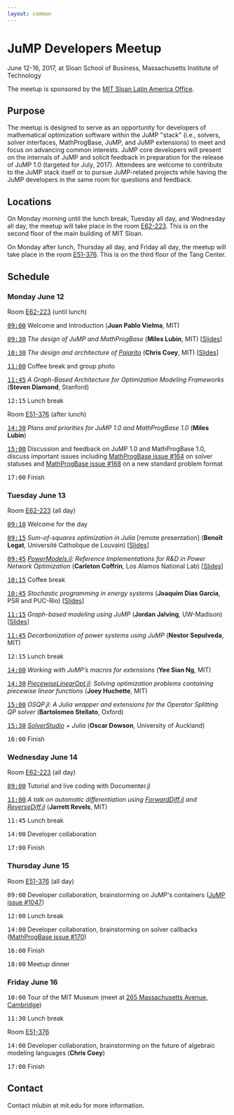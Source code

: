 ```yaml
---
layout: common
---
```


# JuMP Developers Meetup

June 12-16, 2017, at Sloan School of Business, Massachusetts Institute of Technology

The meetup is sponsored by the <a href="http://mitsloan.mit.edu/office-of-international-programs/mit-sloan-latin-america-office/">MIT Sloan Latin America Office</a>.


## Purpose

The meetup is designed to serve as an opportunity for developers of mathematical optimization software within the JuMP "stack" (i.e., solvers, solver interfaces, MathProgBase, JuMP, and JuMP extensions) to meet and focus on advancing common interests. JuMP core developers will present on the internals of JuMP and solicit feedback in preparation for the release of JuMP 1.0 (targeted for July, 2017). Attendees are welcome to contribute to the JuMP stack itself or to pursue JuMP-related projects while having the JuMP developers in the same room for questions and feedback.


## Locations

On Monday morning until the lunch break, Tuesday all day, and Wednesday all day, the meetup will take place
in the room <a href="http://whereis.mit.edu/?go=E62">E62-223</a>. This is on the second floor of the
main building of MIT Sloan.

On Monday after lunch, Thursday all day, and Friday all day, the meetup will take place in the room
<a href="http://whereis.mit.edu/?go=E51">E51-376</a>. This is on the third floor of the Tang Center.


## Schedule

### Monday June 12

Room <a href="http://whereis.mit.edu/?go=E62">E62-223</a> (until lunch)

<a href="https://www.timeanddate.com/worldclock/fixedtime.html?iso=20170612T0900&msg=Welcome+and+Introduction&p1=43&am=30"><tt>09:00</tt></a> Welcome and Introduction (**Juan Pablo Vielma**, MIT)

<a href="https://www.timeanddate.com/worldclock/fixedtime.html?iso=20170612T0930&msg=The+design+of+JuMP+and+MathProgBase&p1=43&ah=1"><tt>09:30</tt></a> *The design of JuMP and MathProgBase* (**Miles Lubin**, MIT) [[Slides](lubin.pdf)]

<a href="https://www.timeanddate.com/worldclock/fixedtime.html?iso=20170612T1030&msg=The+design+and+architecture+of+Pajarito&p1=43&am=30"><tt>10:30</tt></a> *The design and architecture of <a href="https://github.com/JuliaOpt/Pajarito.jl">Pajarito</a>* (**Chris Coey**, MIT) [[Slides](coey.pdf)]

<a href="https://www.timeanddate.com/worldclock/fixedtime.html?iso=20170612T1100&msg=Coffee+break+and+group+photo&p1=43&am=45"><tt>11:00</tt></a> Coffee break and group photo

<a href="https://www.timeanddate.com/worldclock/fixedtime.html?iso=20170612T1145&msg=A+talk+on+cvxflow&p1=43&am=45"><tt>11:45</tt></a> *A Graph-Based Architecture for Optimization Modeling Frameworks* (**Steven Diamond**, Stanford)

<tt>12:15</tt> Lunch break

Room <a href="http://whereis.mit.edu/?go=E51">E51-376</a> (after lunch)

<a href="https://www.timeanddate.com/worldclock/fixedtime.html?iso=20170612T1430&msg=Plans+and+priorities+for+JuMP+1.0+and+MathProgBase+1.0&p1=43&am=30"><tt>14:30</tt></a> *Plans and priorities for JuMP 1.0 and MathProgBase 1.0* (**Miles Lubin**)

<a href="https://www.timeanddate.com/worldclock/fixedtime.html?iso=20170612T1500&msg=Discussion+and+feedback+on+JuMP+1.0+and+MathProgBase+1.0&p1=43&ah=2"><tt>15:00</tt></a> Discussion and feedback on JuMP 1.0 and MathProgBase 1.0, discuss important issues including <a href="https://github.com/JuliaOpt/MathProgBase.jl/issues/164">MathProgBase issue #164</a> on solver statuses and <a href="https://github.com/JuliaOpt/MathProgBase.jl/issues/168">MathProgBase issue #168</a> on a new standard problem format

<tt>17:00</tt> Finish


### Tuesday June 13

Room <a href="http://whereis.mit.edu/?go=E62">E62-223</a> (all day)

<a href="https://www.timeanddate.com/worldclock/fixedtime.html?iso=20170613T0910&msg=Welcome+for+the+day&p1=43&am=5"><tt>09:10</tt></a> Welcome for the day

<a href="https://www.timeanddate.com/worldclock/fixedtime.html?iso=20170613T0915&msg=A+talk+on+sum-of-squares+optimization+in+Julia&p1=43&am=30"><tt>09:15</tt></a> *Sum-of-squares optimization in Julia* [remote presentation] (**Benoît Legat**, Université Catholique de Louvain) [[Slides](legat.pdf)]

<a href="https://www.timeanddate.com/worldclock/fixedtime.html?iso=20170613T0945&msg=Reference+Implementations+for+R%26D+in+Power+Network+Optimization&p1=43&am=30"><tt>09:45</tt></a> *<a href="https://github.com/lanl-ansi/PowerModels.jl">PowerModels.jl</a>: Reference Implementations for R&D in Power Network Optimization* (**Carleton Coffrin**, Los Alamos National Lab) [[Slides](coffrin.pdf)]

<a href="https://www.timeanddate.com/worldclock/fixedtime.html?iso=20170613T1015&msg=Coffee+break&p1=43&am=30"><tt>10:15</tt></a> Coffee break

<a href="https://www.timeanddate.com/worldclock/fixedtime.html?iso=20170613T1045&msg=Stochastic+programming+in+energy+systems&p1=43&am=30"><tt>10:45</tt></a> *Stochastic programming in energy systems* (**Joaquim Dias Garcia**, PSR and PUC-Rio) [[Slides](dias.pdf)]

<a href="https://www.timeanddate.com/worldclock/fixedtime.html?iso=20170613T1115&msg=Graph-based+modeling+using+JuMP&p1=43&am=30"><tt>11:15</tt></a> *Graph-based modeling using JuMP* (**Jordan Jalving**, UW-Madison) [[Slides](jalving.pdf)]

<a href="https://www.timeanddate.com/worldclock/fixedtime.html?iso=20170613T1145&msg=Decarbonization+of+power+systems+using+JuMP&p1=43&am=30"><tt>11:45</tt></a> *Decarbonization of power systems using JuMP* (**Nestor Sepulveda**, MIT)

<tt>12:15</tt> Lunch break

<a href="https://www.timeanddate.com/worldclock/fixedtime.html?iso=20170613T1400&msg=Working+with+JuMP’s+macros+for+extensions&p1=43&am=30"><tt>14:00</tt></a> *Working with JuMP’s macros for extensions* (**Yee Sian Ng**, MIT)

<a href="https://www.timeanddate.com/worldclock/fixedtime.html?iso=20170613T1430&msg=Solving+optimization+problems+containing+piecewise+linear+functions&p1=43&am=30"><tt>14:30</tt></a> *<a href="https://github.com/joehuchette/PiecewiseLinearOpt.jl">PiecewiseLinearOpt.jl</a>: Solving optimization problems containing piecewise linear functions* (**Joey Huchette**, MIT)

<a href="https://www.timeanddate.com/worldclock/fixedtime.html?iso=20170613T1500&msg=A+Julia+wrapper+and+extensions+for+the+Operator+Splitting+QP+solver&p1=43&am=30"><tt>15:00</tt></a> *OSQP.jl: A Julia wrapper and extensions for the Operator Splitting QP solver* (**Bartolomeo Stellato**, Oxford)

<a href="https://www.timeanddate.com/worldclock/fixedtime.html?iso=20170613T1530&msg=A+talk+on+SolverStudio+%2B+Julia&p1=43&am=30"><tt>15:30</tt></a> *<a href="https://solverstudio.org/">SolverStudio</a> + Julia* (**Oscar Dowson**, University of Auckland)

<tt>16:00</tt> Finish


### Wednesday June 14

Room <a href="http://whereis.mit.edu/?go=E62">E62-223</a> (all day)

<a href="https://www.timeanddate.com/worldclock/fixedtime.html?iso=20170614T0900&msg=Tutorial+and+live+coding+with+Documenter.jl&p1=43&ah=2"><tt>09:00</tt></a> Tutorial and live coding with Documenter.jl

<a href="https://www.timeanddate.com/worldclock/fixedtime.html?iso=20170614T0900&msg=A+talk+on+automatic+differentiation&p1=43&am=45"><tt>11:00</tt></a> *A talk on automatic differentiation using <a href="https://github.com/JuliaDiff/ForwardDiff.jl">ForwardDiff.jl</a> and <a href="https://github.com/JuliaDiff/ReverseDiff.jl">ReverseDiff.jl</a>* (**Jarrett Revels**, MIT)

<tt>11:45</tt> Lunch break

<tt>14:00</tt> Developer collaboration

<tt>17:00</tt> Finish


### Thursday June 15

Room <a href="http://whereis.mit.edu/?go=E51">E51-376</a> (all day)

<tt>09:00</tt> Developer collaboration, brainstorming on JuMP's containers (<a href="https://github.com/JuliaOpt/JuMP.jl/issues/1047">JuMP issue #1047</a>)

<tt>12:00</tt> Lunch break

<tt>14:00</tt> Developer collaboration, brainstorming on solver callbacks (<a href="https://github.com/JuliaOpt/MathProgBase.jl/issues/170">MathProgBase issue #170</a>)

<tt>16:00</tt> Finish

<tt>18:00</tt> Meetup dinner


### Friday June 16

<tt>10:00</tt> Tour of the MIT Museum (meet at <a href="https://goo.gl/maps/Ea3877tcMZ42">265 Massachusetts Avenue, Cambridge</a>)

<tt>11:30</tt> Lunch break

Room <a href="http://whereis.mit.edu/?go=E51">E51-376</a>

<tt>14:00</tt> Developer collaboration, brainstorming on the future of algebraic modeling languages (**Chris Coey**)

<tt>17:00</tt> Finish


## Contact

Contact mlubin at mit.edu for more information.

